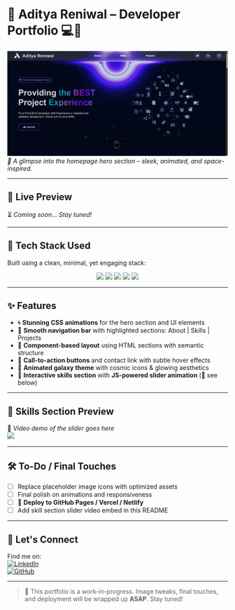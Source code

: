 # 🚀 Aditya Reniwal – Developer Portfolio 💻🌌  

![Screenshot](./images/preview.png)  
*📸 A glimpse into the homepage hero section – sleek, animated, and space-inspired.*

---

## 🌟 Live Preview  
⏳ _Coming soon... Stay tuned!_

---

## 🧠 Tech Stack Used  
Built using a clean, minimal, yet engaging stack:  

<div align="center">
  <img src="https://img.shields.io/badge/-HTML5-E34F26?style=for-the-badge&logo=html5&logoColor=white" />
  <img src="https://img.shields.io/badge/-CSS3-1572B6?style=for-the-badge&logo=css3&logoColor=white" />
  <img src="https://img.shields.io/badge/-JavaScript-F7DF1E?style=for-the-badge&logo=javascript&logoColor=black" />
  <img src="https://img.shields.io/badge/-VSCode-007ACC?style=for-the-badge&logo=visual-studio-code&logoColor=white" />
  <img src="https://img.shields.io/badge/-GitHub-181717?style=for-the-badge&logo=github&logoColor=white" />
</div>

---

## ✨ Features  

- 🌀 **Stunning CSS animations** for the hero section and UI elements  
- 🎯 **Smooth navigation bar** with highlighted sections: About | Skills | Projects  
- 🧩 **Component-based layout** using HTML sections with semantic structure  
- 💬 **Call-to-action buttons** and contact link with subtle hover effects  
- 🌌 **Animated galaxy theme** with cosmic icons & glowing aesthetics  
- 🧲 **Interactive skills section** with **JS-powered slider animation** (🎥 see below)

---

## 🧪 Skills Section Preview  
🎥 _Video demo of the slider goes here_  
[![](https://img.shields.io/badge/-Skills%20Slider%20Video-444?style=for-the-badge&logo=youtube&logoColor=white)]()

---

## 🛠 To-Do / Final Touches  
- [ ] Replace placeholder image icons with optimized assets  
- [ ] Final polish on animations and responsiveness  
- [ ] 🚀 **Deploy to GitHub Pages / Vercel / Netlify**  
- [ ] Add skill section slider video embed in this README  

---

## 🤝 Let's Connect  
Find me on:  
[![LinkedIn](https://img.shields.io/badge/-LinkedIn-0A66C2?style=flat&logo=linkedin&logoColor=white)](https://linkedin.com/in/yourprofile)  
[![GitHub](https://img.shields.io/badge/-GitHub-000?style=flat&logo=github&logoColor=white)](https://github.com/yourprofile)  

---

> 🔧 This portfolio is a work-in-progress. Image tweaks, final touches, and deployment will be wrapped up **ASAP**. Stay tuned!
